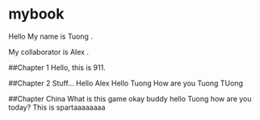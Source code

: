 # mybook
Hello
My
name
is
Tuong
.

My
collaborator
is
Alex
.

##Chapter 1
Hello, this is 911. 

##Chapter 2
Stuff...
Hello Alex
Hello Tuong
How are you Tuong TUong 

##Chapter China 
What is this game okay buddy hello Tuong how are you today?
This is spartaaaaaaaa